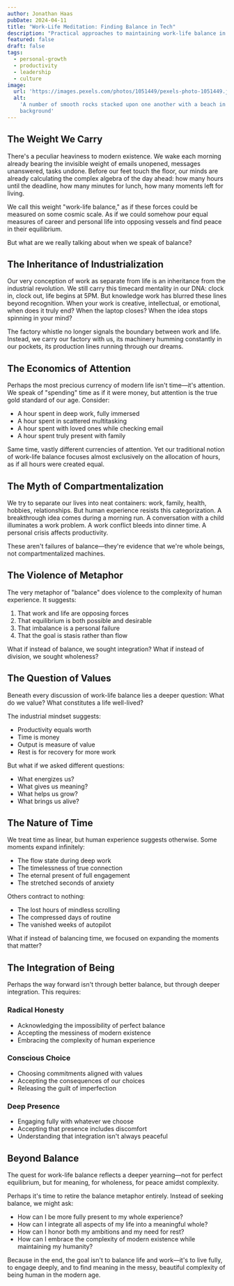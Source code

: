 ```yaml
---
author: Jonathan Haas
pubDate: 2024-04-11
title: "Work-Life Meditation: Finding Balance in Tech"
description: "Practical approaches to maintaining work-life balance in the tech industry"
featured: false
draft: false
tags:
  - personal-growth
  - productivity
  - leadership
  - culture
image:
  url: 'https://images.pexels.com/photos/1051449/pexels-photo-1051449.jpeg?auto=compress&cs=tinysrgb&w=1260&h=750&dpr=2'
  alt:
    'A number of smooth rocks stacked upon one another with a beach in the
    background'
---
```


## The Weight We Carry

There's a peculiar heaviness to modern existence. We wake each morning already
bearing the invisible weight of emails unopened, messages unanswered, tasks
undone. Before our feet touch the floor, our minds are already calculating the
complex algebra of the day ahead: how many hours until the deadline, how many
minutes for lunch, how many moments left for living.

We call this weight "work-life balance," as if these forces could be measured on
some cosmic scale. As if we could somehow pour equal measures of career and
personal life into opposing vessels and find peace in their equilibrium.

But what are we really talking about when we speak of balance?

## The Inheritance of Industrialization

Our very conception of work as separate from life is an inheritance from the
industrial revolution. We still carry this timecard mentality in our DNA: clock
in, clock out, life begins at 5PM. But knowledge work has blurred these lines
beyond recognition. When your work is creative, intellectual, or emotional, when
does it truly end? When the laptop closes? When the idea stops spinning in your
mind?

The factory whistle no longer signals the boundary between work and life.
Instead, we carry our factory with us, its machinery humming constantly in our
pockets, its production lines running through our dreams.

## The Economics of Attention

Perhaps the most precious currency of modern life isn't time—it's attention. We
speak of "spending" time as if it were money, but attention is the true gold
standard of our age. Consider:

- A hour spent in deep work, fully immersed
- A hour spent in scattered multitasking
- A hour spent with loved ones while checking email
- A hour spent truly present with family

Same time, vastly different currencies of attention. Yet our traditional notion
of work-life balance focuses almost exclusively on the allocation of hours, as
if all hours were created equal.

## The Myth of Compartmentalization

We try to separate our lives into neat containers: work, family, health,
hobbies, relationships. But human experience resists this categorization. A
breakthrough idea comes during a morning run. A conversation with a child
illuminates a work problem. A work conflict bleeds into dinner time. A personal
crisis affects productivity.

These aren't failures of balance—they're evidence that we're whole beings, not
compartmentalized machines.

## The Violence of Metaphor

The very metaphor of "balance" does violence to the complexity of human
experience. It suggests:

1. That work and life are opposing forces
2. That equilibrium is both possible and desirable
3. That imbalance is a personal failure
4. That the goal is stasis rather than flow

What if instead of balance, we sought integration? What if instead of division,
we sought wholeness?

## The Question of Values

Beneath every discussion of work-life balance lies a deeper question: What do we
value? What constitutes a life well-lived?

The industrial mindset suggests:

- Productivity equals worth
- Time is money
- Output is measure of value
- Rest is for recovery for more work

But what if we asked different questions:

- What energizes us?
- What gives us meaning?
- What helps us grow?
- What brings us alive?

## The Nature of Time

We treat time as linear, but human experience suggests otherwise. Some moments
expand infinitely:

- The flow state during deep work
- The timelessness of true connection
- The eternal present of full engagement
- The stretched seconds of anxiety

Others contract to nothing:

- The lost hours of mindless scrolling
- The compressed days of routine
- The vanished weeks of autopilot

What if instead of balancing time, we focused on expanding the moments that
matter?

## The Integration of Being

Perhaps the way forward isn't through better balance, but through deeper
integration. This requires:

### Radical Honesty

- Acknowledging the impossibility of perfect balance
- Accepting the messiness of modern existence
- Embracing the complexity of human experience

### Conscious Choice

- Choosing commitments aligned with values
- Accepting the consequences of our choices
- Releasing the guilt of imperfection

### Deep Presence

- Engaging fully with whatever we choose
- Accepting that presence includes discomfort
- Understanding that integration isn't always peaceful

## Beyond Balance

The quest for work-life balance reflects a deeper yearning—not for perfect
equilibrium, but for meaning, for wholeness, for peace amidst complexity.

Perhaps it's time to retire the balance metaphor entirely. Instead of seeking
balance, we might ask:

- How can I be more fully present to my whole experience?
- How can I integrate all aspects of my life into a meaningful whole?
- How can I honor both my ambitions and my need for rest?
- How can I embrace the complexity of modern existence while maintaining my
  humanity?

Because in the end, the goal isn't to balance life and work—it's to live fully,
to engage deeply, and to find meaning in the messy, beautiful complexity of
being human in the modern age.
